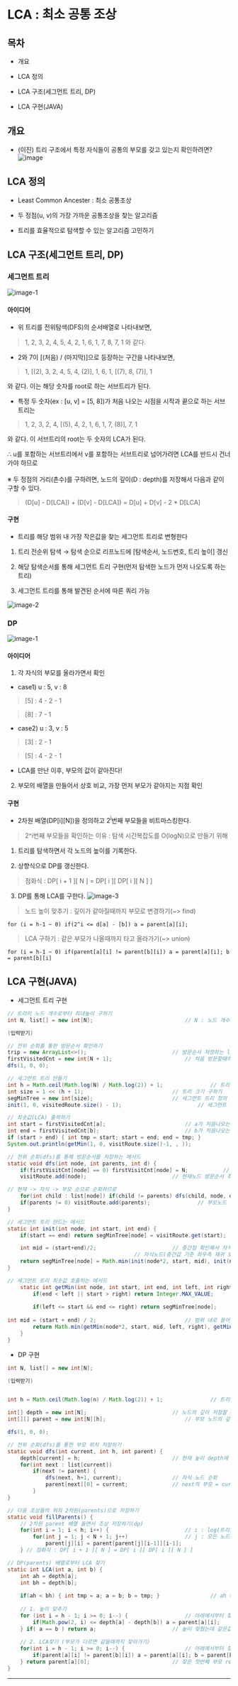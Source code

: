 
# LCA : 최소 공통 조상

  

## 목차

- 개요 

- LCA 정의

- LCA 구조(세그먼트 트리, DP)

- LCA 구현(JAVA)

  

## 개요

- (이진) 트리 구조에서 특정 자식들이 공통의 부모를 갖고 있는지 확인하려면?
![image](https://github.com/lynne921/Ssabalja/assets/119817396/2999e006-84ac-431c-88d2-c2dbbacdacae)
  

## LCA 정의

- Least Common Ancester : 최소 공통조상

- 두 정점(u, v)의 가장 가까운 공통조상을 찾는 알고리즘

- 트리를 효율적으로 탐색할 수 있는 알고리즘 고민하기

  

## LCA 구조(세그먼트 트리, DP)

### 세그먼트 트리
![image-1](https://github.com/lynne921/Ssabalja/assets/119817396/180ee9fe-c7d0-4a9e-9aa0-f17eaec10b19)

#### 아이디어

- 위 트리를 전위탐색(DFS)의 순서배열로 나타내보면,

> 1, 2, 3, 2, 4, 5, 4, 2, 1, 6, 1, 7, 8, 7, 1
와 같다.

- 2와 7이 [(처음) / (마지막)]으로 등장하는 구간을 나타내보면,

> 1, [(2), 3, 2, 4, 5, 4, (2)], 1, 6, 1, [(7), 8, (7)], 1

와 같다. 이는 해당 숫자를 root로 하는 서브트리가 된다.

- 특정 두 숫자(ex : [u, v] = [5, 8])가 처음 나오는 시점을 시작과 끝으로 하는 서브트리는

> 1, 2, 3, 2, 4, [(5), 4, 2, 1, 6, 1, 7, (8)], 7, 1

와 같다. 이 서브트리의 root는 두 숫자의 LCA가 된다.<br>

∴ u를 포함하는 서브트리에서 v를 포함하는 서브트리로 넘어가려면 LCA를 반드시 건너가야 하므로
<br><br>
※ 두 정점의 거리(촌수)를 구하려면, 노드의 깊이(D : depth)를 저장해서 다음과 같이 구할 수 있다.

> (D[u] - D[LCA]) + (D[v] - D[LCA]) = D[u] + D[v] - 2 * D[LCA]

  

#### 구현

- 트리를 해당 범위 내 가장 작은값을 찾는 세그먼트 트리로 변형한다

1. 트리 전순위 탐색 → 탐색 순으로 리프노드에 [탐색순서, 노드번호, 트리 높이] 갱신

2. 해당 탐색순서를 통해 세그먼트 트리 구현(먼저 탐색한 노드가 먼저 나오도록 하는 트리)

3. 세그먼트 트리를 통해 발견된 순서에 따른 쿼리 가능

![image-2](https://github.com/lynne921/Ssabalja/assets/119817396/f25df506-0fd9-44d9-b7bd-bea5e36af6f7)

### DP

![image-1](https://github.com/lynne921/Ssabalja/assets/119817396/180ee9fe-c7d0-4a9e-9aa0-f17eaec10b19)

#### 아이디어

1. 각 자식의 부모를 올라가면서 확인 <br>

- case1) u : 5, v : 8 <br>

> [5] : 4 - 2 - 1 <br>

> [8] : 7 - 1 <br>

- case2) u : 3, v : 5 <br>

> [3] : 2 - 1 <br>

> [5] : 4 - 2 - 1 <br>

- LCA를 만난 이후, 부모의 값이 같아진다!

2. 부모의 배열을 만들어서 상호 비교, 가장 먼저 부모가 같아지는 지점 확인 <br>

#### 구현

- 2차원 배열(DP[i][N])을 정의하고 2<sup>i</sup>번째 부모들을 비트마스킹한다.

> 2^i번째 부모들을 확인하는 이유 : 탐색 시간복잡도를 O(logN)으로 만들기 위해

1. 트리를 탐색하면서 각 노드의 높이를 기록한다.

2. 상향식으로 DP를 갱신한다.

>점화식 :  DP[ i + 1 ][ N ] = DP[ i ][ DP[ i ][ N ] ]

3. DP를 통해 LCA를 구한다.
![image-3](https://github.com/lynne921/Ssabalja/assets/119817396/9c11e129-d3e4-4e7f-9291-1aa8e5b371c1)

> 노드 높이 맞추기 : 깊이가 같아질때까지 부모로 변경하기(~> find)
```
for (i = h-1 ~ 0) if(2^i <= d[a] - [b]) a = parent[a][i];
```
> LCA 구하기 : 같은 부모가 나올때까지 타고 올라가기(~> union)
```
for (i = h-1 ~ 0) if(parent[a][i] != parent[b][i]) a = parent[a][i]; b = parent[b][i]
```
## LCA 구현(JAVA)
- 세그먼트 트리 구현
```java
// 트리의 노드 개수로부터 최대높이 구하기
int N, list[] = new int[N]; 							// N : 노드 개수 / list : 인접리스트

(입력받기)

// 전위 순회를 통한 방문순서 확인하기
trip = new ArrayList<>(); 							// 방문순서 저장하는 list(전역변수)
firstVisitedCnt = new int[N + 1]; 						// 처음 방문할때의 노드번호 저장(전역변수)
dfs(1, 0, 0);

// 세그먼트 트리 만들기
int h = Math.ceil(Math.log(N) / Math.log(2)) + 1; 				// 트리 높이 구하기
int size = 1 << (h + 1); 							// 트리 크기 구하기
segMinTree = new int[size];							// 세그먼트 트리 정의
init(1, 0, visitedRoute.size() - 1);						// 세그먼트 트리 초기화

// 최솟값(LCA) 출력하기
int start = firstVisitedCnt[a];							// a가 처음나오는 idx 구하기
int end = firstVisitedCnt[b];							// b가 처음나오는 idx 구하기
if (start > end) { int tmp = start; start = end; end = tmp; }			// 시작이 항상 끝보다 작게 만들기
System.out.println(getMin(1, 0, visitRoute.size()-1, , ));
```

```java
// 전위 순회(dfs)를 통해 방문순서를 저장하는 메서드
static void dfs(int node, int parents, int d) { 
	if(firstVisitCnt[node] == 0) firstVisitCnt[node] = N; 			// 루트노드 크기
	visitRoute.add(node); 							// 현재노드 방문순서 추가

// 현재 -> 자식 -> 부모 순으로 순회하므로
	for(int child : list[node]) if(child != parents) dfs(child, node, d+1); // 자식노드 순회
	if(parents != 0) visitRoute.add(parents);  				// 부모노드 방문순서 추가
}
```

```java
// 세그먼트 트리 만드는 메서드
static int init(int node, int start, int end) {
	if(start == end) return segMinTree[node] = visitRoute.get(start);	// 단말노드 : 방문순서 추가

	int mid = (start+end)/2; 						// 중간점 확인해서 자식노드 좌우로 2개 만들기
										// 자식노드(중간값 기준 좌우측 재귀 호출)
	return segMinTree[node] = Math.min(init(node*2, start, mid), init(node*2+1, mid+1, end)); 	
}
```
```java
// 세그먼트 트리 최솟값 호출하는 메서드
    static int getMin(int node, int start, int end, int left, int right) {
        if(end < left || start > right) return Integer.MAX_VALUE; 		// 해당 노드의 시작 / 끝 범위가 세그먼트 트리 범위를 초과하면 공통부모 없음(다른 트리에 존재)			
        
        if(left <= start && end <= right) return segMinTree[node]; 		// 찾는 범위 내에 세그먼트 트리가 있으면 현재노드(==현재 트리의 최솟값) 출력			
        
int mid = (start + end) / 2;							// 범위 내로 들어올때까지 세그먼트 트리 최솟값 찾아가기
        return Math.min(getMin(node*2, start, mid, left, right), getMin(node*2+1, mid+1, end, left, right));
    }
}
```

- DP 구현
```java
int N, list[] = new int[N];

(입력받기)


int h = Math.ceil(Math.log(n) / Math.log(2)) + 1;				// 트리의 노드 개수로부터 최대높이 구하기

int[] depth = new int[N];							// 노드의 깊이 저장할 depth 배열, 부모 저장할 dp배열 만들기
int[][] parent = new int[N][h];							// 부모 노드의 깊이는 log(h)로 초기화(^2씩 찾아갈예정)

dfs(1, 0, 0);

```

```java
// 전위 순회(dfs)를 통한 부모 위치 저장하기
static void dfs(int current, int h, int parent) { 
	depth[current] = h; 							// 현재 높이 depth에 저장
	for(int next : list[current]) 
		if(next != parent) {
			dfs(next, h+1, current); 				// 자식 노드 순회			
			parent[next][0] = current; 				// next의 부모 = current			
		} 
}
```
```java
// 다음 조상들의 위치 2차원(parents)으로 저장하기
static void fillParents() { 
	// 2차원 parent 배열 돌면서 조상 저장하기(dp) 
	for(int i = 1; i < h; i++) {  						// i : log(트리의 깊이)			
		for(int j = 1; j < N + 1; j++) 					// j : 모든 노드 순회			
			parent[j][i] = parent[parent[j][i-1]][i-1]; 
	} // 점화식 : DP[ i + 1 ][ N ] = DP[ i ][ DP[ i ][ N ] ]
```
```java
// DP(parents) 배열로부터 LCA 찾기
static int LCA(int a, int b) { 
	int ah = depth[a]; 
	int bh = depth[b]; 
	
	if(ah < bh) { int tmp = a; a = b; b = tmp; } 				// ah > bh로 세팅(높이 맞추기전에 트리에서 더 깊은 값이 먼저 나오도록 swap)
	
	// 1. 높이 맞추기 
	for (int i = h - 1; i >= 0; i--) { 					// 아래에서부터 찾아나가기
		if(Math.pow(2, i) <= depth[a] - depth[b]) a = parent[a][i]; 
	} if( a == b ) return a; 						// 높이 맞췄는데 같은값이면 바로 return
	
	// 2. LCA찾기 (부모가 다르면 같을때까지 찾아가기)
	for(int i = h - 1; i >= 0; i--) { 					// 아래에서부터 찾아나가기
		if(parent[a][i] != parent[b][i]) a = parent[a][i]; b = parent[b][i];
	} return parent[a][0]; 							// 찾은 첫번째 부모 return
}
```
---
